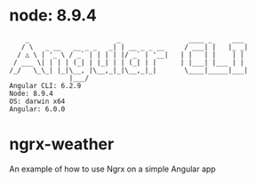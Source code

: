 # node: 8.9.4

```
    _                      _                 ____ _     ___
   / \   _ __   __ _ _   _| | __ _ _ __     / ___| |   |_ _|
  / △ \ | '_ \ / _` | | | | |/ _` | '__|   | |   | |    | |
 / ___ \| | | | (_| | |_| | | (_| | |      | |___| |___ | |
/_/   \_\_| |_|\__, |\__,_|_|\__,_|_|       \____|_____|___|
               |___/
Angular CLI: 6.2.9
Node: 8.9.4
OS: darwin x64
Angular: 6.0.0

```



# ngrx-weather
An example of how to use Ngrx on a simple Angular app
